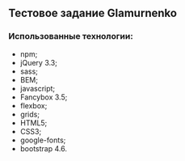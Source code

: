 ## Тестовое задание Glamurnenko

### Использованные технологии:
- npm;
- jQuery 3.3;
- sass;
- BEM;
- javascript;
- Fancybox 3.5;
- flexbox;
- grids;
- HTML5;
- CSS3;
- google-fonts;
- bootstrap 4.6.
